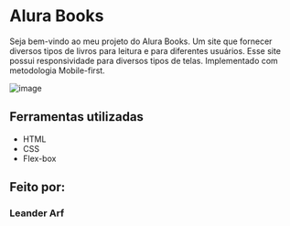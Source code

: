 # Alura Books 

Seja bem-vindo ao meu projeto do Alura Books. Um site que fornecer diversos tipos de livros para leitura e para diferentes usuários. 
Esse site possui responsividade para diversos tipos de telas. Implementado com metodologia Mobile-first. 

![image]([https://user-images.githubusercontent.com/77756047/211304452-220fedf0-f91b-490f-8a65-a60ce860bc5c.png](https://www.google.com/imgres?q=alura%20books&imgurl=https%3A%2F%2Fuser-images.githubusercontent.com%2F55258483%2F178686235-efd3fcbf-81cb-432a-ba79-e38ba89bdd14.gif&imgrefurl=https%3A%2F%2Fgithub.com%2FEpiled%2Falura-books&docid=6UgIpg0aJnvLjM&tbnid=Yqy-c7y-dOAVgM&vet=12ahUKEwjU09LehbOMAxWgrJUCHbrOH8kQM3oECF0QAA..i&w=423&h=740&hcb=2&ved=2ahUKEwjU09LehbOMAxWgrJUCHbrOH8kQM3oECF0QAA))

## Ferramentas utilizadas

* HTML
* CSS
* Flex-box

## Feito por:

### Leander Arf
